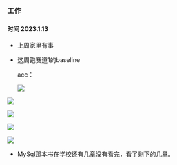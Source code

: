 ### 工作

#### 时间 2023.1.13

* 上周家里有事

* 这周跑赛道1的baseline

  acc：

  ![](C:\Users\Wangyachen\Desktop\acc_train.jpg)

![](C:\Users\Wangyachen\Desktop\loss_train.jpg)

![](C:\Users\Wangyachen\Desktop\loss_bbox.jpg)

![](C:\Users\Wangyachen\Desktop\loss_cls.jpg)

![](C:\Users\Wangyachen\Desktop\bbox_map.jpg)

* MySql那本书在学校还有几章没有看完，看了剩下的几章。